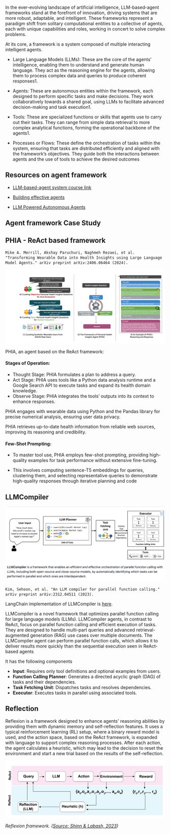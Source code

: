 In the ever-evolving landscape of artificial intelligence, LLM-based-agent frameworks stand at the forefront of innovation, driving systems that are more robust, adaptable, and intelligent. These frameworks represent a paradigm shift from solitary computational entities to a collective of agents, each with unique capabilities and roles, working in concert to solve complex problems. 

At its core, a framework is a system composed of multiple interacting intelligent agents. 

- Large Language Models (LLMs): These are the core of the agents’ intelligence, enabling them to understand and generate human language. They act as the reasoning engine for the agents, allowing them to process complex data and queries to produce coherent responses1.

- Agents: These are autonomous entities within the framework, each designed to perform specific tasks and make decisions. They work collaboratively towards a shared goal, using LLMs to facilitate advanced decision-making and task execution1.

- Tools: These are specialized functions or skills that agents use to carry out their tasks. They can range from simple data retrieval to more complex analytical functions, forming the operational backbone of the agents1.

- Processes or Flows: These define the orchestration of tasks within the system, ensuring that tasks are distributed efficiently and aligned with the framework’s objectives. They guide both the interactions between agents and the use of tools to achieve the desired outcomes

## Resources on agent framework
- [LLM-based-agent system course link](https://llmagents-learning.org/f24)

- [Building effective agents](https://www.anthropic.com/research/building-effective-agents)

- [LLM Powered Autonomous Agents](https://lilianweng.github.io/posts/2023-06-23-agent/)

## Agent framework Case Study

## PHIA - ReAct based framework
```
Mike A. Merrill, Akshay Paruchuri, Naghmeh Rezaei, et al. "Transforming Wearable Data into Health Insights using Large Language Model Agents." arXiv preprint arXiv:2406.06464 (2024).
```
![phia](/images/rlhf/IMG_4231.png)

PHIA, an agent based on the ReAct framework:
#### Stages of Operation:
- Thought Stage: PHIA formulates a plan to address a query.
- Act Stage: PHIA uses tools like a Python data analysis runtime and a Google Search API to execute tasks and expand its health domain knowledge.
- Observe Stage: PHIA integrates the tools’ outputs into its context to enhance responses.

PHIA engages with wearable data using Python and the Pandas library for precise numerical analysis, ensuring user data privacy.

PHIA retrieves up-to-date health information from reliable web sources, improving its reasoning and credibility.

#### Few-Shot Prompting:
- To master tool use, PHIA employs few-shot prompting, providing high-quality examples for task performance without extensive fine-tuning.

- This involves computing sentence-T5 embeddings for queries, clustering them, and selecting representative queries to demonstrate high-quality responses through iterative planning and code

## LLMCompiler 
![LLMCompilerImage](/images/rlhf/llmcompiler.png)

```
Kim, Sehoon, et al. "An LLM compiler for parallel function calling." arXiv preprint arXiv:2312.04511 (2023).
```

LangChain implementation of LLMCompiler is [here](https://langchain-ai.github.io/langgraph/tutorials/llm-compiler/LLMCompiler/). 


LLMCompiler is a novel framework that optimizes parallel function calling for large language models (LLMs). LLMCompiler agents, in contrast to ReAct, focus on parallel function calling and efficient execution of tasks. They are designed to handle multi-part queries and advanced retrieval-augmented generation (RAG) use cases over multiple documents. The LLMCompiler agent can perform parallel function calls, which allows it to deliver results more quickly than the sequential execution seen in ReAct-based agents

It has the following components
- **Input**: Requires only tool definitions and optional examples from users.
- **Function Calling Planner**: Generates a directed acyclic graph (DAG) of tasks and their dependencies.
- **Task Fetching Unit**: Dispatches tasks and resolves dependencies.
- **Executor**: Executes tasks in parallel using associated tools.

## Reflection

Reflexion is a framework designed to enhance agents' reasoning abilities by providing them with dynamic memory and self-reflection features. It uses a typical reinforcement learning (RL) setup, where a binary reward model is used, and the action space, based on the ReAct framework, is expanded with language to support complex reasoning processes. After each action, the agent calculates a heuristic, which may lead to the decision to reset the environment and start a new trial based on the results of the self-reflection.

![reflexion](/images/rlhf/reflexion.png)

*Reflexion framework. ([Source: Shinn & Labash, 2023](https://arxiv.org/abs/2303.11366))*



